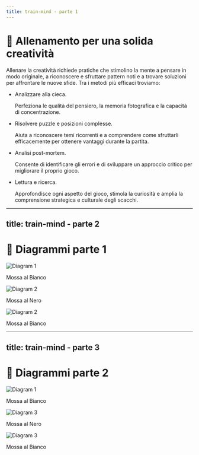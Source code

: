```yaml
---
title: train-mind - parte 1
---
```


# 🧠 Allenamento per una solida creatività

<div class="mt-6 text-left">
    <p class="text-lg text-gray-500 mb-6">
        Allenare la creatività richiede pratiche che stimolino la mente a pensare in modo originale, a riconoscere e sfruttare pattern noti e a trovare soluzioni per affrontare le nuove sfide. Tra i metodi più efficaci troviamo:
    </p>
    <div class="grid grid-cols-2 gap-6">
        <div>
            <ul class="space-y-4">
                <li>
                    <span class="font-semibold">Analizzare alla cieca.</span>
                    <p class="mt-1 text-sm text-gray-500">
                        Perfeziona le qualità del pensiero, la memoria fotografica e la capacità di concentrazione.
                    </p>
                </li>
                <li>
                    <span class="font-semibold">Risolvere puzzle e posizioni complesse.</span>
                    <p class="mt-1 text-sm text-gray-500">
                        Aiuta a riconoscere temi ricorrenti e a comprendere come sfruttarli efficacemente per ottenere vantaggi durante la partita.
                    </p>
                </li>
            </ul>
        </div>
        <div>
            <ul class="space-y-4">
                <li>
                    <span class="font-semibold">Analisi post-mortem.</span>
                    <p class="mt-1 text-sm text-gray-500">
                        Consente di identificare gli errori e di sviluppare un approccio critico per migliorare il proprio gioco.
                    </p>
                </li>
                <li>
                    <span class="font-semibold">Lettura e ricerca.</span>
                    <p class="mt-1 text-sm text-gray-500">
                        Approfondisce ogni aspetto del gioco, stimola la curiosità e amplia la comprensione strategica e culturale degli scacchi.
                    </p>
                </li>
            </ul>
        </div>
    </div>
</div>

<div class="absolute bottom-6 left-6 text-xl">
  <a href="https://github.com/apulito/slidev-chess-creativity" target="_blank" class="slidev-icon-btn">
    <carbon:logo-github />
  </a>
  <a href="https://albertopulito.com" target="_blank" class="slidev-icon-btn">
    <carbon:earth />
  </a>
</div>
<div @click="$slidev.nav.next" class="absolute bottom-6 right-6 text-xl py-1" hover:bg="white op-10">
  <carbon:arrow-right />
</div>

---
title: train-mind - parte 2
---

# 🧩 Diagrammi parte 1

<div class="grid grid-cols-3 gap-4 items-center justify-center mt-12">
  <div v-click="1" v-motion :initial="{ opacity: 0 }" :enter="{ opacity: 1 }" :leave="{ opacity: 0 }" class="flex flex-col items-center">
    <img src="../images/bogoliubov-mises.jpg" alt="Diagram 1" class="w-48 h-48 object-cover rounded-lg shadow-md border-2 border-gray-300" />
    <p class="mt-2 text-sm font-semibold">Mossa al Bianco</p>
  </div>
  <div v-click="2" v-motion :initial="{ opacity: 0 }" :enter="{ opacity: 1 }" :leave="{ opacity: 0 }" class="flex flex-col items-center">
    <img src="../images/bird-morphy.jpg" alt="Diagram 2" class="w-48 h-48 object-cover rounded-lg shadow-md border-2 border-gray-300" />
    <p class="mt-2 text-sm font-semibold">Mossa al Nero</p>
  </div>
  <div v-click="3" v-motion :initial="{ opacity: 0 }" :enter="{ opacity: 1 }" :leave="{ opacity: 0 }" class="flex flex-col items-center">
    <img src="../images/kramnik-ivanchuk.jpg" alt="Diagram 2" class="w-48 h-48 object-cover rounded-lg shadow-md border-2 border-gray-300" />
    <p class="mt-2 text-sm font-semibold">Mossa al Bianco</p>
  </div>
  
</div>

<div class="absolute bottom-6 left-6 text-xl">
  <a href="https://github.com/apulito/slidev-chess-creativity" target="_blank" class="slidev-icon-btn">
    <carbon:logo-github />
  </a>
  <a href="https://albertopulito.com" target="_blank" class="slidev-icon-btn">
    <carbon:earth />
  </a>
</div>
<div @click="$slidev.nav.next" class="absolute bottom-6 right-6 text-xl py-1" hover:bg="white op-10">
  <carbon:arrow-right />
</div>

---
title: train-mind - parte 3
---

# 🧩 Diagrammi parte 2

<div class="grid grid-cols-3 gap-4 items-center justify-center mt-12">
  <div v-click="1" v-motion :initial="{ opacity: 0 }" :enter="{ opacity: 1 }" :leave="{ opacity: 0 }" class="flex flex-col items-center">
    <img src="../images/andersson-zwirs.jpg" alt="Diagram 1" class="w-48 h-48 object-cover rounded-lg shadow-md border-2 border-gray-300" />
    <p class="mt-2 text-sm font-semibold">Mossa al Bianco</p>
  </div>
  <div v-click="2" v-motion :initial="{ opacity: 0 }" :enter="{ opacity: 1 }" :leave="{ opacity: 0 }" class="flex flex-col items-center">
    <img src="../images/ivkov-larsen.jpg" alt="Diagram 3" class="w-48 h-48 object-cover rounded-lg shadow-md border-2 border-gray-300" />
    <p class="mt-2 text-sm font-semibold">Mossa al Nero</p>
  </div>  
  <div v-click="3" v-motion :initial="{ opacity: 0 }" :enter="{ opacity: 1 }" :leave="{ opacity: 0 }" class="flex flex-col items-center">
    <img src="../images/spragget-appel.jpg" alt="Diagram 3" class="w-48 h-48 object-cover rounded-lg shadow-md border-2 border-gray-300" />
    <p class="mt-2 text-sm font-semibold">Mossa al Bianco</p>
  </div>
</div>

<div class="absolute bottom-6 left-6 text-xl">
  <a href="https://github.com/apulito/slidev-chess-creativity" target="_blank" class="slidev-icon-btn">
    <carbon:logo-github />
  </a>
  <a href="https://albertopulito.com" target="_blank" class="slidev-icon-btn">
    <carbon:earth />
  </a>
</div>
<div @click="$slidev.nav.next" class="absolute bottom-6 right-6 text-xl py-1" hover:bg="white op-10">
  <carbon:arrow-right />
</div>
